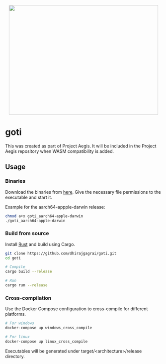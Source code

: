 <div align="center" width="100%">
  <img src="https://github.com/dhirajgagrai/goti/assets/22605432/53ab63fc-66ba-4e18-9159-f77025e360ce" width="480" height="352" />
</div>

# goti
This was created as part of Project Aegis. It will be included in the Project Aegis repository when WASM compatibility is added.

## Usage

### Binaries
Download the binaries from [here](https://github.com/dhirajgagrai/goti/releases).
Give the necessary file permissions to the executable and start it.

Example for the aarch64-appple-darwin release:
```bash
chmod a+x goti_aarch64-apple-darwin
./goti_aarch64-apple-darwin
```

### Build from source
Install [Rust](https://www.rust-lang.org/tools/install) and build using Cargo.
```bash
git clone https://github.com/dhirajgagrai/goti.git
cd goti

# Compile
cargo build --release

# Run
cargo run --release
```

### Cross-compilation
Use the Docker Compose configuration to cross-compile for different platforms.
```bash
# For windows
docker-compose up windows_cross_compile

# For linux
docker-compose up linux_cross_compile
```

Executables will be generated under target/\<architecture\>/release directory.
